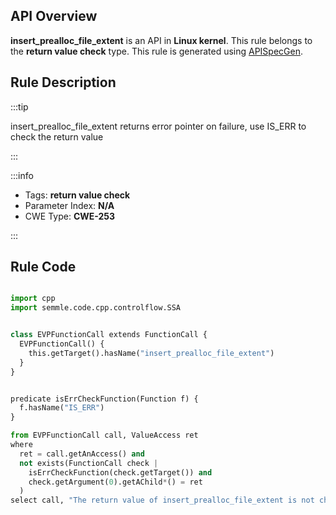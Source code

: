 ---
---


## API Overview
**insert_prealloc_file_extent** is an API in **Linux kernel**. This rule belongs to the **return value check** type. This rule is generated using [APISpecGen](../../tools/APISpecGen).
## Rule Description

:::tip

insert_prealloc_file_extent returns error pointer on failure, use IS_ERR to check the return value

:::

:::info

- Tags: **return value check**
- Parameter Index: **N/A**
- CWE Type: **CWE-253**

:::

## Rule Code
```python

import cpp
import semmle.code.cpp.controlflow.SSA


class EVPFunctionCall extends FunctionCall {
  EVPFunctionCall() {
    this.getTarget().hasName("insert_prealloc_file_extent")
  }
}


predicate isErrCheckFunction(Function f) {
  f.hasName("IS_ERR") 
}

from EVPFunctionCall call, ValueAccess ret
where
  ret = call.getAnAccess() and
  not exists(FunctionCall check |
    isErrCheckFunction(check.getTarget()) and
    check.getArgument(0).getAChild*() = ret
  )
select call, "The return value of insert_prealloc_file_extent is not checked with IS_ERR."
    
```